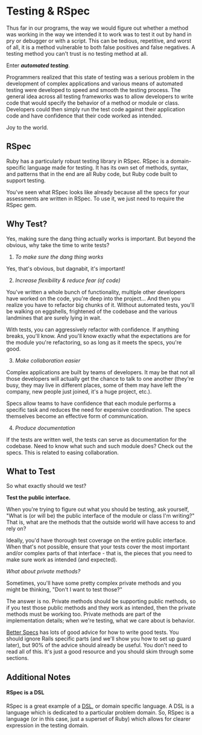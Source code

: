 # Testing & RSpec

Thus far in our programs, the way we would figure out whether a method
was working in the way we intended it to work was to test it out by hand
in pry or debugger or with a script. This can be tedious, repetitive,
and worst of all, it is a method vulnerable to both false positives and
false negatives. A testing method you can't trust is no testing method
at all.

Enter ***automated testing***.

Programmers realized that this state of testing was a serious problem in
the development of complex applications and various means of  automated
testing were developed to speed and smooth the testing process. The
general idea across all testing frameworks was to allow developers to
write code that would specify the behavior of a method or module or
class. Developers could then simply run the test code against their
application code and have confidence that their code worked as intended.

Joy to the world.

## RSpec

Ruby has a particularly robust testing library in RSpec. RSpec is a
domain-specific language made for testing. It has its own set of
methods, syntax, and patterns that in the end are all Ruby code, but
Ruby code built to support testing.

You've seen what RSpec looks like already because all the specs for
your assessments are written in RSpec.  To use it, we just need to require the RSpec gem.   

## Why Test?

Yes, making sure the dang thing actually works is important. But beyond
the obvious, why take the time to write tests?

1. *To make sure the dang thing works*

  Yes, that's obvious, but dagnabit, it's important!

2. *Increase flexibility & reduce fear (of code)*

  You've written a whole bunch of functionality, multiple other
  developers have worked on the code, you're deep into the project...
  And then you realize you have to refactor big chunks of it. Without
  automated tests, you'll be walking on eggshells, frightened of the
  codebase and the various landmines that are surely lying in wait.

  With tests, you can aggressively refactor with confidence. If
  anything breaks, you'll know. And you'll know exactly what the
  expectations are for the module you're refactoring, so as long as
  it meets the specs, you're good.

3. *Make collaboration easier*

  Complex applications are built by teams of developers. It may be that
  not all those developers will actually get the chance to talk to one
  another (they're busy, they may live in different places, some of
  them may have left the company, new people just joined, it's a
  huge project, etc.).

  Specs allow teams to have confidence that each module performs a
  specific task and reduces the need for expensive coordination. The
  specs themselves become an effective form of communication.

4. *Produce documentation*

  If the tests are written well, the tests can serve as documentation
  for the codebase. Need to know what such and such module does?
  Check out the specs. This is related to easing collaboration.


## What to Test

So what exactly should we test?

**Test the public interface.**

When you're trying to figure out what you should be testing, ask
yourself, "What is (or will be) the public interface of the module
or class I'm writing?" That is, what are the methods that the outside
world will have access to and rely on?

Ideally, you'd have thorough test coverage on the entire public
interface. When that's not possible, ensure that your tests cover
the most important and/or complex parts of that interface - that is,
the pieces that you need to make sure work as intended (and
expected).

*What about private methods?*

Sometimes, you'll have some pretty complex private methods and you
might be thinking, "Don't I want to test those?"

The answer is no. Private methods should be supporting public methods,
so if you test those public methods and they work as intended, then
the private methods must be working too. Private methods are part of
the implementation details; when we're testing, what we care about is
behavior.

[Better Specs][better-specs] has lots of good advice for how to write
good tests. You should ignore Rails specific parts (and we'll show you
how to set up guard later), but 90% of the advice should already be
useful. You don't need to read all of this. It's just a good resource
and you should skim through some sections.

[better-specs]: http://betterspecs.org/

## Additional Notes

#### RSpec is a DSL

RSpec is a great example of a [DSL][dsl-wiki], or domain specific
language. A DSL is a language which is dedicated to a particular problem
domain. So, RSpec is a language (or in this case, just a superset of
Ruby) which allows for clearer expression in the testing domain.

[dsl-wiki]: https://en.wikipedia.org/wiki/Domain-specific_language
